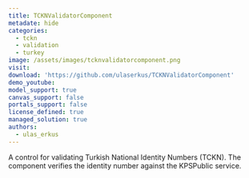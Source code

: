 ```yaml
---
title: TCKNValidatorComponent
metadate: hide
categories:
  - tckn
  - validation
  - turkey
image: /assets/images/tcknvalidatorcomponent.png
visit: 
download: 'https://github.com/ulaserkus/TCKNValidatorComponent'
demo_youtube: 
model_support: true
canvas_support: false
portals_support: false
license_defined: true
managed_solution: true
authors:
  - ulas_erkus
---
```

A control for validating Turkish National Identity Numbers (TCKN). The component verifies the identity number against the KPSPublic service.
